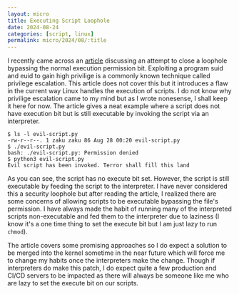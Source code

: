 ```yaml
---
layout: micro
title: Executing Script Loophole
date: 2024-08-24
categories: [script, linux]
permalink: micro/2024/08/:title
---
```


I recently came across an [article](https://lwn.net/Articles/982085/) discussing an attempt to close a loophole bypassing the normal 
execution permission bit. Exploiting a program suid and euid to gain high privilige is a commonly known technique called privilege 
escalation. This article does not cover this but it introduces a flaw in the current way Linux handles the execution of scripts. I 
do not know why privilige escalation came to my mind but as I wrote nonesense, I shall keep it here for now. The article gives a neat 
example where a script does not have execution bit but is still executable by invoking the script via an interpreter.

```
$ ls -l evil-script.py 
-rw-r--r--. 1 zaku zaku 86 Aug 28 00:20 evil-script.py
$ ./evil-script.py
bash: ./evil-script.py: Permission denied
$ python3 evil-script.py 
Evil script has been invoked. Terror shall fill this land
```

As you can see, the script has no execute bit set. However, the script is still executable by feeding the script to the interpreter.
I have never considered this a security loophole but after reading the article, I realized there are some concerns of allowing scripts 
to be executable bypassing the file's permission. I have always made the habit of running many of the interpreted scripts non-executable 
and fed them to the interpreter due to laziness (I know it's a one time thing to set the execute bit but I am just lazy to run `chmod`).

The article covers some promising approaches so I do expect a solution to be merged into the kernel sometime in the near future which will 
force me to change my habits once the interpreters make the change. Though if interpreters do make this patch, I do expect quite a few 
production and CI/CD servers to be impacted as there will always be someone like me who are lazy to set the execute bit on our scripts.
